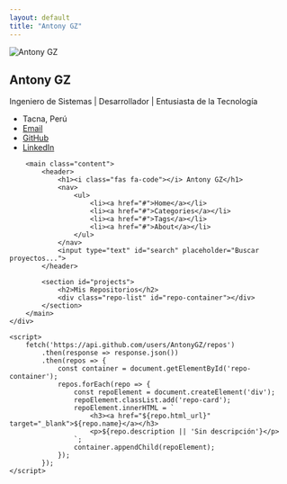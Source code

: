 ```yaml
---
layout: default
title: "Antony GZ"
---
```


<html lang="es">
<head>
    <meta charset="UTF-8">
    <meta name="viewport" content="width=device-width, initial-scale=1.0">
    <title>Antony GZ - Portfolio</title>
    <link rel="stylesheet" href="assets/css/style.css">
    <link rel="stylesheet" href="https://cdnjs.cloudflare.com/ajax/libs/font-awesome/6.0.0/css/all.min.css">
</head>
<body>
    <div class="container">
        <aside class="sidebar">
            <img src="assets/images/profile.jpg" alt="Antony GZ" class="profile-img">
            <h2>Antony GZ</h2>
            <p>Ingeniero de Sistemas | Desarrollador | Entusiasta de la Tecnología</p>
            <ul class="social-links">
                <li><i class="fas fa-map-marker-alt"></i> Tacna, Perú</li>
                <li><i class="fas fa-envelope"></i> <a href="mailto:correo@ejemplo.com">Email</a></li>
                <li><i class="fab fa-github"></i> <a href="https://github.com/AntonyGZ">GitHub</a></li>
                <li><i class="fab fa-linkedin"></i> <a href="#">LinkedIn</a></li>
            </ul>
        </aside>

        <main class="content">
            <header>
                <h1><i class="fas fa-code"></i> Antony GZ</h1>
                <nav>
                    <ul>
                        <li><a href="#">Home</a></li>
                        <li><a href="#">Categories</a></li>
                        <li><a href="#">Tags</a></li>
                        <li><a href="#">About</a></li>
                    </ul>
                </nav>
                <input type="text" id="search" placeholder="Buscar proyectos...">
            </header>
            
            <section id="projects">
                <h2>Mis Repositorios</h2>
                <div class="repo-list" id="repo-container"></div>
            </section>
        </main>
    </div>

    <script>
        fetch('https://api.github.com/users/AntonyGZ/repos')
            .then(response => response.json())
            .then(repos => {
                const container = document.getElementById('repo-container');
                repos.forEach(repo => {
                    const repoElement = document.createElement('div');
                    repoElement.classList.add('repo-card');
                    repoElement.innerHTML = `
                        <h3><a href="${repo.html_url}" target="_blank">${repo.name}</a></h3>
                        <p>${repo.description || 'Sin descripción'}</p>
                    `;
                    container.appendChild(repoElement);
                });
            });
    </script>
</body>
</html>
